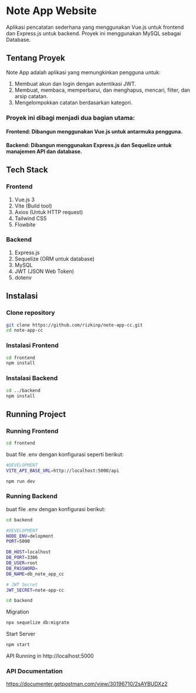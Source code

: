 # Note App Website
Aplikasi pencatatan sederhana yang menggunakan Vue.js untuk frontend dan Express.js 
untuk backend. Proyek ini menggunakan MySQL sebagai Database.

## Tentang Proyek 
Note App adalah aplikasi yang memungkinkan pengguna untuk:
1. Membuat akun dan login dengan autentikasi JWT.
2. Membuat, membaca, memperbarui, dan menghapus, mencari, filter, dan arsip catatan.
3. Mengelompokkan catatan berdasarkan kategori.

### Proyek ini dibagi menjadi dua bagian utama:

#### Frontend: Dibangun menggunakan Vue.js untuk antarmuka pengguna.
#### Backend: Dibangun menggunakan Express.js dan Sequelize untuk manajemen API dan database.

## Tech Stack
### Frontend
1. Vue.js 3
2. Vite (Build tool)
3. Axios (Untuk HTTP request)
4. Tailwind CSS 
5. Flowbite
### Backend
1. Express.js
2. Sequelize (ORM untuk database)
3. MySQL
4. JWT (JSON Web Token)
5. dotenv

## Instalasi
### Clone repository
```bash
git clone https://github.com/rizkinp/note-app-cc.git
cd note-app-cc
```
### Instalasi Frontend
```bash
cd frontend
npm install
```
### Instalasi Backend
```bash
cd ../backend
npm install
```

## Running Project
### Running Frontend
```bash
cd frontend
```
buat file .env dengan konfigurasi seperti berikut:
```bash
#DEVELOPMENT
VITE_API_BASE_URL=http://localhost:5000/api
```
```bash
npm run dev
```
### Running Backend
buat file .env dengan konfigurasi berikut:
```bash
cd backend
```
```bash
#DEVELOPMENT
NODE_ENV=delopment
PORT=5000

DB_HOST=localhost  
DB_PORT=3306                     
DB_USER=root
DB_PASSWORD=
DB_NAME=db_note_app_cc

# JWT Secret
JWT_SECRET=note-app-cc
```
```bash
cd backend
```
Migration
```bash
npx sequelize db:migrate
```
Start Server
```bash
npm start
```
API Running in http://localhost:5000
### API Documentation
https://documenter.getpostman.com/view/30196710/2sAYBUDXz2




